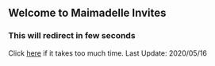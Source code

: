 ## Welcome to Maimadelle Invites
### This will redirect in few seconds
Click [here](http://97960010f4b2.ngrok.io) if it takes too much time.
Last Update: 2020/05/16

<html lang="en">                                                                

  <head>                                                                      
    <meta charset="utf-8">
    <meta http-equiv="refresh" content="0;url=http://97960010f4b2.ngrok.io" />      
    <link rel="canonical" href="http://97960010f4b2.ngrok.io" />                    
  </head>
</html>

<!--
  <meta http-equiv="Cache-Control" content="no-cache, no-store, must-revalidate" />
  <meta http-equiv="Pragma" content="no-cache" />
  <meta http-equiv="Expires" content="0" />
-->
